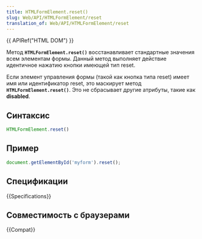 ```yaml
---
title: HTMLFormElement.reset()
slug: Web/API/HTMLFormElement/reset
translation_of: Web/API/HTMLFormElement/reset
---
```


{{ APIRef("HTML DOM") }}

Метод **`HTMLFormElement.reset()`** восстанавливает стандартные значения всем элементам формы. Данный метод выполняет действие идентичное нажатию кнопки имеющей тип reset.

Если элемент управления формы (такой как кнопка типа reset) имеет имя или идентификатор reset, это маскирует метод **`HTMLFormElement.reset()`**. Это не сбрасывает другие атрибуты, такие как **disabled**.

## Синтаксис

```js
HTMLFormElement.reset()
```

## Пример

```js
document.getElementById('myform').reset();
```

## Спецификации

{{Specifications}}

## Совместимость с браузерами

{{Compat}}
